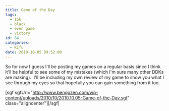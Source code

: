 ```yaml
---
title: Game of the Day
tags:
  - 15k
  - black
  - even game
  - victory
id: 84
categories:
  - Kifu
date: 2010-10-05 09:52:00
---
```


So for now I guess I'll be posting my games on a regular basis since I think it'll be helpful to see some of my mistakes (which I'm sure many other DDKs are making).  I'll be including my own review of my game to show you what I see through my eyes so that hopefully you can gain something from it too.

<!--more-->

[sgf sgfUrl="http://www.bengozen.com/wp-content/uploads/2010/10/2010.10.05-Game-of-the-Day.sgf" class="aligncenter"][/sgf]